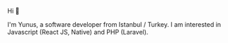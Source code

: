 Hi 👋

I'm Yunus, a software developer from Istanbul / Turkey.
I am interested in Javascript (React JS, Native) and PHP (Laravel).



